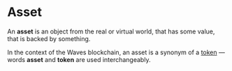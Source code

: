# Asset

An **asset** is an object from the real or virtual world, that has some value, that is backed by something.

In the context of the Waves blockchain, an asset is a synonym of a [token](/blockchain/token.md) — words **asset** and **token** are used interchangeably.